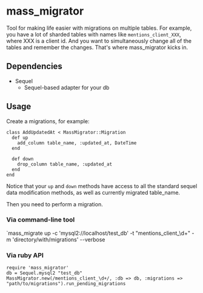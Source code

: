 # mass_migrator

Tool for making life easier with migrations on multiple tables. For example, you have a lot of sharded tables with names like `mentions_client_XXX`, where XXX is a client id. And you want to simultaneously change all of the tables and remember the changes. That's where mass_migrator kicks in.

## Dependencies

* Sequel
  * Sequel-based adapter for your db

## Usage

Create a migrations, for example:

```
class AddUpdatedAt < MassMigrator::Migration
  def up
    add_column table_name, :updated_at, DateTime
  end

  def down
    drop_column table_name, :updated_at
  end
end
```

Notice that your `up` and `down` methods have access to all the standard sequel data modification methods, as well as currently migrated table_name.

Then you need to perform a migration.

### Via command-line tool

`mass_migrate up -c 'mysql2://localhost/test_db' -t "mentions_client_\\d+" -m 'directory/with/migrations' --verbose

### Via ruby API

```
require 'mass_migrator'
db = Sequel.mysql2 "test_db"
MassMigrator.new(/mentions_client_\d+/, :db => db, :migrations => "path/to/migrations").run_pending_migrations
```
